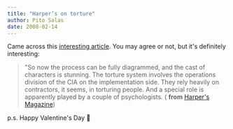 ```yaml
---
title: "Harper’s on torture"
author: Pito Salas
date: 2008-02-14
---
```




Came across this [interesting
article](<http://harpers.org/archive/2007/12/hbc-90001917>). You may agree or
not, but it's definitely interesting:

> "So now the process can be fully diagrammed, and the cast of characters is
> stunning. The torture system involves the operations division of the CIA on
> the implementation side. They rely heavily on contractors, it seems, in
> torturing people. And a special role is apparently played by a couple of
> psychologists. ( **from** [Harper's
> Magazine](<http://harpers.org/archive/2007/12/hbc-90001917>))

p.s. Happy Valentine's Day 🙂


